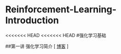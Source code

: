 # Reinforcement-Learning-Introduction
<<<<<<< HEAD
<<<<<<< HEAD
#强化学习基础

##第一讲 强化学习简介 [ [博客](https://zhuanlan.zhihu.com/p/491105128) ]



